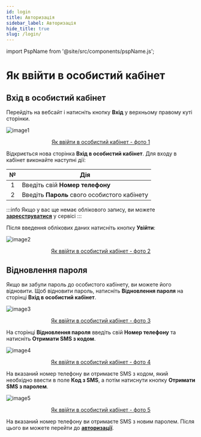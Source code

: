 ```yaml
---
id: login
title: Авторизація
sidebar_label: Авторизація
hide_title: true
slug: /login/
---
```


import PspName from '@site/src/components/pspName.js';

# Як ввійти в особистий кабінет <PspName />

## Вхід в особистий кабінет

Перейдіть на вебсайт **<PspName />** і натисніть кнопку **Вхід** у верхньому правому куті сторінки.

![image1](/img/uk/general_login/image1.png "Як ввійти в особистий кабінет") <center><u>Як ввійти в особистий кабінет - фото 1</u></center>

Відкриється нова сторінка **Вхід в особистий кабінет**. Для входу в кабінет виконайте наступні дії:

|  №  | Дія |
| :-: | --- |
| 1 | Введіть свій **Номер телефону** |
| 2 | Введіть **Пароль** свого особистого кабінету |

:::info
Якщо у вас ще немає облікового запису, ви можете [**зареєструватися**](registration.md) у сервісі
:::

Після введення облікових даних натисніть кнопку **Увійти**:

![image2](/img/uk/general_login/image2.png "Як ввійти в особистий кабінет") <center><u>Як ввійти в особистий кабінет - фото 2</u></center>

## Відновлення пароля

Якщо ви забули пароль до особистого кабінету, ви можете його відновити. Щоб відновити пароль, натисніть **Відновлення пароля** на сторінці **Вхід в особистий кабінет**.

![image3](/img/uk/general_login/image3.png "Як ввійти в особистий кабінет") <center><u>Як ввійти в особистий кабінет - фото 3</u></center>

На сторінці **Відновлення пароля** введіть свій **Номер телефону** та натисніть **Отримати SMS з кодом**.

![image4](/img/uk/general_login/image4.png "Як ввійти в особистий кабінет") <center><u>Як ввійти в особистий кабінет - фото 4</u></center>

На вказаний номер телефону ви отримаєте SMS з кодом, який необхідно ввести в поле **Код з SMS**, а потім натиснути кнопку **Отримати SMS з паролем**.

![image5](/img/uk/general_login/image5.png "Як ввійти в особистий кабінет") <center><u>Як ввійти в особистий кабінет - фото 5</u></center>

На вказаний номер телефону ви отримаєте SMS з новим паролем. Після цього ви можете перейти до [**авторизації**](#вхід-в-особистий-кабінет).
